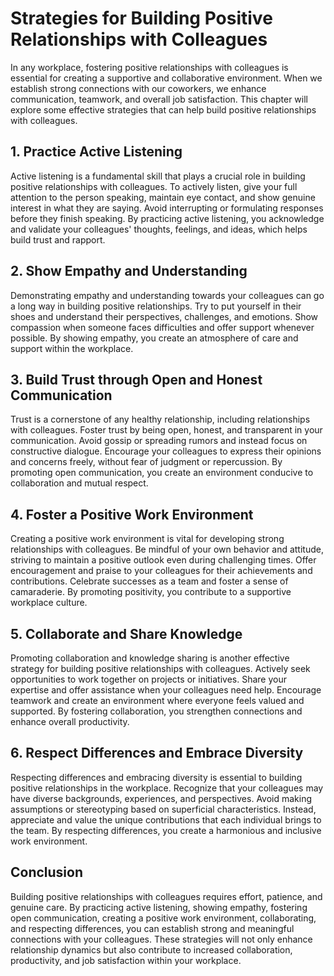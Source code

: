 # Strategies for Building Positive Relationships with Colleagues

In any workplace, fostering positive relationships with colleagues is essential for creating a supportive and collaborative environment. When we establish strong connections with our coworkers, we enhance communication, teamwork, and overall job satisfaction. This chapter will explore some effective strategies that can help build positive relationships with colleagues.

## 1\. Practice Active Listening

Active listening is a fundamental skill that plays a crucial role in building positive relationships with colleagues. To actively listen, give your full attention to the person speaking, maintain eye contact, and show genuine interest in what they are saying. Avoid interrupting or formulating responses before they finish speaking. By practicing active listening, you acknowledge and validate your colleagues' thoughts, feelings, and ideas, which helps build trust and rapport.

## 2\. Show Empathy and Understanding

Demonstrating empathy and understanding towards your colleagues can go a long way in building positive relationships. Try to put yourself in their shoes and understand their perspectives, challenges, and emotions. Show compassion when someone faces difficulties and offer support whenever possible. By showing empathy, you create an atmosphere of care and support within the workplace.

## 3\. Build Trust through Open and Honest Communication

Trust is a cornerstone of any healthy relationship, including relationships with colleagues. Foster trust by being open, honest, and transparent in your communication. Avoid gossip or spreading rumors and instead focus on constructive dialogue. Encourage your colleagues to express their opinions and concerns freely, without fear of judgment or repercussion. By promoting open communication, you create an environment conducive to collaboration and mutual respect.

## 4\. Foster a Positive Work Environment

Creating a positive work environment is vital for developing strong relationships with colleagues. Be mindful of your own behavior and attitude, striving to maintain a positive outlook even during challenging times. Offer encouragement and praise to your colleagues for their achievements and contributions. Celebrate successes as a team and foster a sense of camaraderie. By promoting positivity, you contribute to a supportive workplace culture.

## 5\. Collaborate and Share Knowledge

Promoting collaboration and knowledge sharing is another effective strategy for building positive relationships with colleagues. Actively seek opportunities to work together on projects or initiatives. Share your expertise and offer assistance when your colleagues need help. Encourage teamwork and create an environment where everyone feels valued and supported. By fostering collaboration, you strengthen connections and enhance overall productivity.

## 6\. Respect Differences and Embrace Diversity

Respecting differences and embracing diversity is essential to building positive relationships in the workplace. Recognize that your colleagues may have diverse backgrounds, experiences, and perspectives. Avoid making assumptions or stereotyping based on superficial characteristics. Instead, appreciate and value the unique contributions that each individual brings to the team. By respecting differences, you create a harmonious and inclusive work environment.

## Conclusion

Building positive relationships with colleagues requires effort, patience, and genuine care. By practicing active listening, showing empathy, fostering open communication, creating a positive work environment, collaborating, and respecting differences, you can establish strong and meaningful connections with your colleagues. These strategies will not only enhance relationship dynamics but also contribute to increased collaboration, productivity, and job satisfaction within your workplace.
